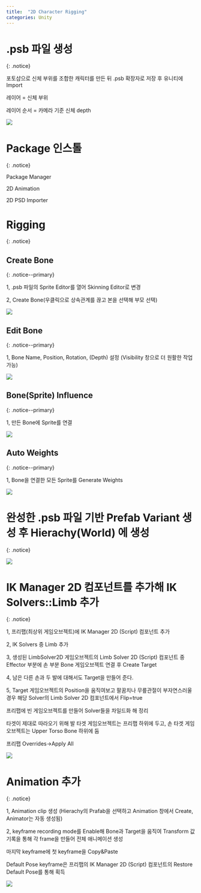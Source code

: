 ```yaml
---
title:  "2D Character Rigging"
categories: Unity
---
```





# .psb 파일 생성
{: .notice}

포토샵으로 신체 부위를 조합한 캐릭터를 만든 뒤 .psb 확장자로 저장 후 유니티에 Import

<span class="ul-1">레이어 = 신체 부위</span>

<span class="ul-1">레이어 순서 = 카메라 기준 신체 depth</span>

<img src="/img/Unity/2023_08_23_create_psb_file.png"/>




# Package 인스톨
{: .notice}

Package Manager

<span class="ul-1">2D Animation</span>

<span class="ul-1">2D PSD Importer</span>




# Rigging
{: .notice}




## Create Bone
{: .notice--primary}

<span class="ol-1">1, .psb 파일의 Sprite Editor를 열어 Skinning Editor로 변경</span>

<span class="ol-1">2, Create Bone(우클릭으로 상속관계를 끊고 본을 선택해 부모 선택)</span>

<img src="/img/Unity/2023_08_23_create_bone.png"/>




## Edit Bone
{: .notice--primary}

<span class="ol-1">1, Bone Name, Position, Rotation, (Depth) 설정 (Visibility 창으로 더 원활한 작업 가능)</span>

<img src="/img/Unity/2023_08_23_edit_bone.png"/>




## Bone(Sprite) Influence
{: .notice--primary}

<span class="ol-1">1, 만든 Bone에 Sprite를 연결</span>

<img src="/img/Unity/2023_08_23_bone_influence.png"/>




## Auto Weights
{: .notice--primary}

<span class="ol-1">1, Bone을 연결한 모든 Sprite를 Generate Weights</span>

<img src="/img/Unity/2023_08_23_auto_weights.png"/>




# 완성한 .psb 파일 기반 Prefab Variant 생성 후 Hierachy(World) 에 생성
{: .notice}

<img src="/img/Unity/2023_08_23_prefab_variant.png"/>




# IK Manager 2D 컴포넌트를 추가해 IK Solvers::Limb 추가
{: .notice}

<span class="ol-1">1, 프리팹(최상위 게임오브젝트)에 IK Manager 2D (Script) 컴포넌트 추가</span>

<span class="ol-1">2, IK Solvers 중 Limb 추가</span>

<span class="ol-1">3, 생성된 LimbSolver2D 게임오브젝트의 Limb Solver 2D (Script) 컴포넌트 중 Effector 부분에 손 부분 Bone 게임오브젝트 연결 후 Create Target</span>

<span class="ol-1">4, 남은 다른 손과 두 발에 대해서도 Target을 만들어 준다.</span>

<span class="ol-1">5, Target 게임오브젝트의 Position을 움직여보고 팔꿈치나 무릎관절이 부자연스러울 경우 해당 Solver의 Limb Solver 2D 컴포넌트에서 Flip=true</span>

<span class="ul-1">프리팹에 빈 게임오브젝트를 만들어 Solver들을 차일드화 해 정리</span>

<span class="ul-1">타겟이 제대로 따라오기 위해 발 타겟 게임오브젝트는 프리팹 하위에 두고, 손 타겟 게임오브젝트는 Upper Torso Bone 하위에 둠</span>

<span class="ul-1">프리팹 Overrides->Apply All</span>

<img src="/img/Unity/2023_08_23_solvers.png"/>




# Animation 추가
{: .notice}

<span class="ol-1">1, Animation clip 생성 (Hierachy의 Prafab을 선택하고 Animation 창에서 Create, Animator는 자동 생성됨)</span>

<span class="ol-1">2, keyframe recording mode를 Enable해 Bone과 Target을 움직여 Transform 값 기록을 통해 각 frame을 만들어 전체 애니메이션 생성</span>

<span class="ul-1">마지막 keyframe에 첫 keyframe을 Copy&Paste</span>

<span class="ul-1">Default Pose keyframe은 프리팹의 IK Manager 2D (Script) 컴포넌트의 Restore Default Pose를 통해 획득</span>

<img src="/img/Unity/2023_08_23_animation.png"/>